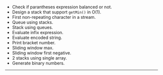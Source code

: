 - Check if parantheses expression balanced or not.
- Design a stack that support `getMin()` in O(1).
- First non-repeating character in a stream.
- Queue using stacks.
- Stack using queues.
- Evaluate infix expression.
- Evaluate encoded string.
- Print bracket number.
- Sliding window max.
- Sliding window first negative.
- 2 stacks using single array.
- Generate binary numbers.

------
